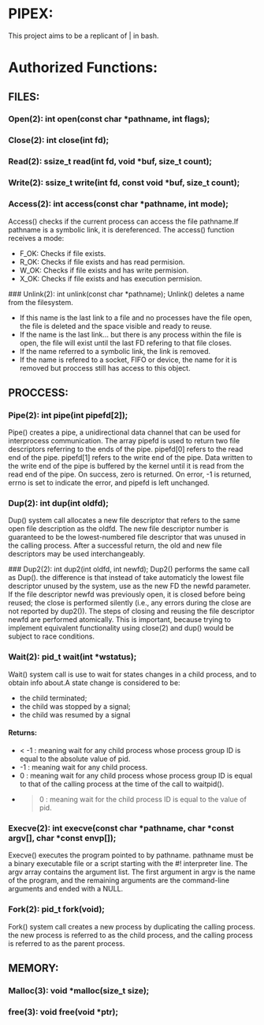 # PIPEX:
This project aims to be a replicant of | in bash.


# Authorized Functions:

## FILES:
### Open(2): int open(const char *pathname, int flags);

### Close(2): int close(int fd);

### Read(2): ssize_t read(int fd, void *buf, size_t count); 

### Write(2): ssize_t write(int fd, const void *buf, size_t count);

### Access(2): int access(const char *pathname, int mode);
Access() checks if the current process can access the file pathname.If pathname is a symbolic link, it is dereferenced.
The access() function receives a mode:
 - F_OK: Checks if file exists.
 - R_OK: Checks if file exists and has read permision.
 - W_OK: Checks if file exists and has write permision.
 - X_OK: Checks if file exists and has execution permision.

### Unlink(2): int unlink(const char *pathname);
Unlink() deletes a name from the filesystem.
 - If this name is the last link to a file and no processes have the file open, the file is deleted and
the space visible and ready to reuse.
 - If the name is the last link... but there is any process within the file is open, the file will exist
until the last FD refering to that file closes.
 - If the name referred to a symbolic link, the link is removed.
 - If the name is refered to a socket, FIFO or device, the name for it is removed but proccess still has
access to this object.

## PROCCESS:

### Pipe(2): int pipe(int pipefd[2]);
Pipe() creates a pipe, a unidirectional data channel that can be used for interprocess communication.
The array pipefd is used to return two file descriptors referring to the ends of the pipe. pipefd[0] refers to the read end of the pipe.
pipefd[1] refers to the write end of the pipe. Data written to the write end of the pipe is buffered by the kernel until it is read from the read end of the pipe.
On success, zero is returned. On error, -1 is returned, errno is set to indicate the error, and pipefd is left unchanged.

### Dup(2): int dup(int oldfd);
Dup() system call allocates a new file descriptor that refers to the same open file description as the oldfd.
The new file descriptor number is guaranteed to be the lowest-numbered file descriptor that was unused in the calling process.
After a successful return, the old and new file descriptors may be used interchangeably.

### Dup2(2): int dup2(int oldfd, int newfd);
Dup2() performs the same call as Dup(). the difference is that instead of take automaticly the lowest file descriptor unused by the system,
use as the new FD the newfd parameter. 
If the file descriptor newfd was previously open, it is closed before being reused; the close is performed silently (i.e., any errors during the close are not reported by dup2()). The steps of closing and reusing the file descriptor newfd are performed atomically.  This is important, because trying to implement equivalent functionality using close(2) and dup() would be subject to race conditions.

### Wait(2): pid_t wait(int *wstatus);
Wait() system call is use to wait for states changes in a child process, and to obtain info about.A state change is considered to be:
 - the child terminated;
 - the child was stopped by a signal;
 - the child was resumed by a signal 
#### Returns: 
 - < -1 :  meaning wait for any child process whose process group ID is equal to the absolute value of pid.
 - -1 : meaning wait for any child process.
 - 0 : meaning wait for any child process whose process group ID is equal to that of the calling process at the time of the call to waitpid().
 - > 0 : meaning wait for the child process ID is equal to the value of pid.

### Execve(2): int execve(const char *pathname, char *const argv[], char *const envp[]);
Execve() executes the program pointed to by pathname. pathname must be a binary executable file or a script starting with the #! interpreter line.
The argv array contains the argument list. The first argument in argv is the name of the program, and the remaining arguments are the command-line arguments and ended with a NULL.
### Fork(2): pid_t fork(void);
Fork() system call creates a new process by duplicating the calling process. the new process is referred to as the child process, and the calling process is referred to as the parent process. 

## MEMORY:
### Malloc(3): void *malloc(size_t size);
### free(3): void free(void *ptr);

